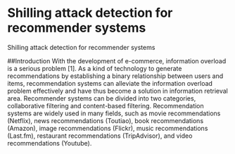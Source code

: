 # Shilling attack detection for recommender systems

Shilling attack detection for recommender systems

##Introduction
With the development of e-commerce, information overload is a serious problem [1]. As a kind of technology to generate recommendations by establishing a binary relationship between users and items, recommendation systems can alleviate the information overload problem effectively and have thus become a solution in information retrieval area. Recommender systems can be divided into two categories, collaborative filtering and content-based filtering. Recommendation systems are widely used in many fields, such as movie recommendations (Netflix), news recommendations (Toutiao), book recommendations (Amazon), image recommendations (Flickr), music recommendations (Last.fm), restaurant recommendations (TripAdvisor), and video recommendations (Youtube).